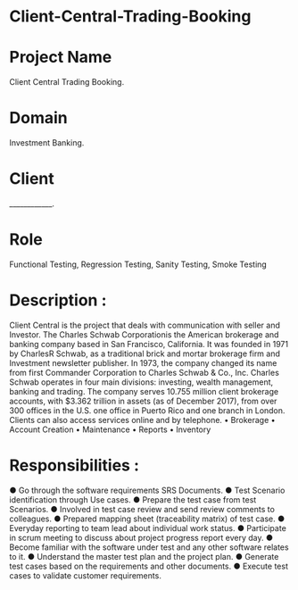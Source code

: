 # Client-Central-Trading-Booking

# Project Name
Client Central Trading Booking.
# Domain
Investment Banking.
# Client
____________.
# Role
Functional Testing, Regression Testing, Sanity Testing, Smoke Testing 


#  Description :
Client Central is the project that deals with communication with seller and Investor. The Charles
Schwab Corporationis the American brokerage and banking company based in San Francisco, California. It
was founded in 1971 by CharlesR Schwab, as a traditional brick and mortar brokerage firm and Investment
newsletter publisher. In 1973, the company changed its name from first Commander Corporation to Charles
Schwab & Co., Inc. Charles Schwab operates in four main divisions: investing, wealth management, banking
and trading. The company serves 10.755 million client brokerage accounts, with $3.362 trillion in assets (as
of December 2017), from over 300 offices in the
U.S. one office in Puerto Rico and one branch in London. Clients can also access services online
and by telephone.
• Brokerage
• Account Creation
• Maintenance
• Reports
• Inventory

# Responsibilities :
● Go through the software requirements SRS Documents.
● Test Scenario identification through Use cases.
● Prepare the test case from test Scenarios.
● Involved in test case review and send review comments to colleagues.
● Prepared mapping sheet (traceability matrix) of test case.
● Everyday reporting to team lead about individual work status.
● Participate in scrum meeting to discuss about project progress report every day.
● Become familiar with the software under test and any other software relates to it.
● Understand the master test plan and the project plan.
● Generate test cases based on the requirements and other documents.
● Execute test cases to validate customer requirements.
